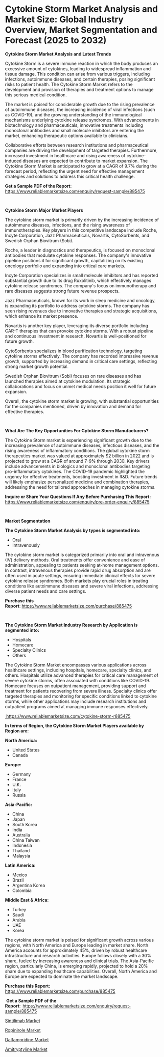 <p><h1>Cytokine Storm Market Analysis and Market Size: Global Industry Overview, Market Segmentation and Forecast (2025 to 2032)</h1></p><p><strong>Cytokine Storm Market Analysis and Latest Trends</strong></p>
<p><p>Cytokine Storm is a severe immune reaction in which the body produces an excessive amount of cytokines, leading to widespread inflammation and tissue damage. This condition can arise from various triggers, including infections, autoimmune diseases, and certain therapies, posing significant risks to patient health. The Cytokine Storm Market refers to the development and provision of therapies and treatment options to manage this serious medical condition.</p><p>The market is poised for considerable growth due to the rising prevalence of autoimmune diseases, the increasing incidence of viral infections (such as COVID-19), and the growing understanding of the immunological mechanisms underlying cytokine release syndromes. With advancements in biotechnology and pharmaceuticals, innovative treatments including monoclonal antibodies and small molecule inhibitors are entering the market, enhancing therapeutic options available to clinicians.</p><p>Collaborative efforts between research institutions and pharmaceutical companies are driving the development of targeted therapies. Furthermore, increased investment in healthcare and rising awareness of cytokine-induced diseases are expected to contribute to market expansion. The Cytokine Storm Market is anticipated to grow at a CAGR of 9.7% during the forecast period, reflecting the urgent need for effective management strategies and solutions to address this critical health challenge.</p></p>
<p><strong>Get a Sample PDF of the Report:&nbsp;</strong> <a href="https://www.reliablemarketsize.com/enquiry/request-sample/885475?utm_campaign=1898&utm_medium=2&utm_source=Github&utm_content=ia&utm_term=08032025&utm_id=cytokine-storm">https://www.reliablemarketsize.com/enquiry/request-sample/885475</a></p>
<p>&nbsp;</p>
<p><strong>Cytokine Storm Major Market Players</strong></p>
<p><p>The cytokine storm market is primarily driven by the increasing incidence of autoimmune diseases, infections, and the rising awareness of immunotherapies. Key players in this competitive landscape include Roche, Incyte Corporation, Jazz Pharmaceuticals, Novartis, CytoSorbents, and Swedish Orphan Biovitrum (Sobi).</p><p>Roche, a leader in diagnostics and therapeutics, is focused on monoclonal antibodies that modulate cytokine responses. The company's innovative pipeline positions it for significant growth, capitalizing on its existing oncology portfolio and expanding into critical care markets.</p><p>Incyte Corporation specializes in small molecule inhibitors and has reported substantial growth due to its drug Ruxolitinib, which effectively manages cytokine release syndromes. The company's focus on immunotherapy and rare diseases suggests strong future revenue prospects.</p><p>Jazz Pharmaceuticals, known for its work in sleep medicine and oncology, is expanding its portfolio to address cytokine storms. The company has seen rising revenues due to innovative therapies and strategic acquisitions, which enhance its market presence.</p><p>Novartis is another key player, leveraging its diverse portfolio including CAR-T therapies that can provoke cytokine storms. With a robust pipeline and continuous investment in research, Novartis is well-positioned for future growth.</p><p>CytoSorbents specializes in blood purification technology, targeting cytokine storms effectively. The company has recorded impressive revenue growth, supported by increasing demand in critical care settings, reflecting strong market growth potential.</p><p>Swedish Orphan Biovitrum (Sobi) focuses on rare diseases and has launched therapies aimed at cytokine modulation. Its strategic collaborations and focus on unmet medical needs position it well for future expansion.</p><p>Overall, the cytokine storm market is growing, with substantial opportunities for the companies mentioned, driven by innovation and demand for effective therapies.</p></p>
<p>&nbsp;</p>
<p><strong>What Are The Key Opportunities For Cytokine Storm Manufacturers?</strong></p>
<p><p>The Cytokine Storm market is experiencing significant growth due to the increasing prevalence of autoimmune diseases, infectious diseases, and the rising awareness of inflammatory conditions. The global cytokine storm therapeutics market was valued at approximately $2 billion in 2022 and is projected to grow at a CAGR of around 7-9% through 2030. Key drivers include advancements in biologics and monoclonal antibodies targeting pro-inflammatory cytokines. The COVID-19 pandemic highlighted the urgency for effective treatments, boosting investment in R&D. Future trends will likely emphasize personalized medicine and combination therapies, addressing the need for tailored approaches in managing cytokine storms.</p></p>
<p><strong>Inquire or Share Your Questions If Any Before Purchasing This Report:</strong> <a href="https://www.reliablemarketsize.com/enquiry/pre-order-enquiry/885475?utm_campaign=1898&utm_medium=2&utm_source=Github&utm_content=ia&utm_term=08032025&utm_id=cytokine-storm">https://www.reliablemarketsize.com/enquiry/pre-order-enquiry/885475</a></p>
<p>&nbsp;</p>
<p><strong>Market Segmentation</strong></p>
<p><strong>The Cytokine Storm Market Analysis by types is segmented into:</strong></p>
<p><ul><li>Oral</li><li>Intravenously</li></ul></p>
<p><p>The cytokine storm market is categorized primarily into oral and intravenous (IV) delivery methods. Oral treatments offer convenience and ease of administration, appealing to patients seeking at-home management options. In contrast, intravenous therapies provide rapid drug absorption and are often used in acute settings, ensuring immediate clinical effects for severe cytokine release syndromes. Both markets play crucial roles in treating conditions like autoimmune diseases and severe viral infections, addressing diverse patient needs and care settings.</p></p>
<p><strong>Purchase this Report:&nbsp;</strong><a href="https://www.reliablemarketsize.com/purchase/885475?utm_campaign=1898&utm_medium=2&utm_source=Github&utm_content=ia&utm_term=08032025&utm_id=cytokine-storm">https://www.reliablemarketsize.com/purchase/885475</a></p>
<p>&nbsp;</p>
<p><strong>The Cytokine Storm Market Industry Research by Application is segmented into:</strong></p>
<p><ul><li>Hospitals</li><li>Homecare</li><li>Specialty Clinics</li><li>Others</li></ul></p>
<p><p>The Cytokine Storm Market encompasses various applications across healthcare settings, including hospitals, homecare, specialty clinics, and others. Hospitals utilize advanced therapies for critical care management of severe cytokine storms, often associated with conditions like COVID-19. Homecare focuses on outpatient management, providing support and treatment for patients recovering from severe illness. Specialty clinics offer targeted therapies and monitoring for specific conditions linked to cytokine storms, while other applications may include research institutions and outpatient programs aimed at managing immune responses effectively.</p></p>
<p><a href="https://www.reliablemarketsize.com/cytokine-storm-r885475?utm_campaign=1898&utm_medium=2&utm_source=Github&utm_content=ia&utm_term=08032025&utm_id=cytokine-storm">&nbsp;https://www.reliablemarketsize.com/cytokine-storm-r885475</a></p>
<p><strong>In terms of Region, the Cytokine Storm Market Players available by Region are:</strong></p>
<p>
    <p> <strong> North America: </strong>
        <ul>
            <li>United States</li>
            <li>Canada</li>
        </ul>
        </p> 
    <p> <strong> Europe: </strong>
        <ul>
            <li>Germany</li>
            <li>France</li>
            <li>U.K.</li>
            <li>Italy</li>
            <li>Russia</li>
        </ul>
        </p> 
    <p> <strong> Asia-Pacific: </strong>
        <ul>
            <li>China</li>
            <li>Japan</li>
            <li>South Korea</li>
            <li>India</li>
            <li>Australia</li>
            <li>China Taiwan</li>
            <li>Indonesia</li>
            <li>Thailand</li>
            <li>Malaysia</li>
        </ul>
        </p> 
    <p> <strong> Latin America: </strong>
        <ul>
            <li>Mexico</li>
            <li>Brazil</li>
            <li>Argentina Korea</li>
            <li>Colombia</li>
        </ul>
        </p> 
    <p> <strong> Middle East & Africa: </strong>
        <ul>
            <li>Turkey</li>
            <li>Saudi</li>
            <li>Arabia</li>
            <li>UAE</li>
            <li>Korea</li>
        </ul>
    </p>
    </p>
<p><p>The cytokine storm market is poised for significant growth across various regions, with North America and Europe leading in market share. North America accounts for approximately 45%, driven by robust healthcare infrastructure and research activities. Europe follows closely with a 30% share, fueled by increasing awareness and clinical trials. The Asia-Pacific region, particularly China, is emerging rapidly, projected to hold a 20% share due to expanding healthcare capabilities. Overall, North America and Europe are expected to dominate the market landscape.</p></p>
<p><strong>Purchase this Report: </strong><a href="https://www.reliablemarketsize.com/purchase/885475?utm_campaign=1898&utm_medium=2&utm_source=Github&utm_content=ia&utm_term=08032025&utm_id=cytokine-storm">https://www.reliablemarketsize.com/purchase/885475</a></p>
<p>&nbsp;<strong>Get a Sample PDF of the Report:&nbsp;&nbsp;</strong><a href="https://www.reliablemarketsize.com/enquiry/request-sample/885475?utm_campaign=1898&utm_medium=2&utm_source=Github&utm_content=ia&utm_term=08032025&utm_id=cytokine-storm">https://www.reliablemarketsize.com/enquiry/request-sample/885475</a></p>
<p><strong></strong></p>
<p><p><a href="https://github.com/stvnpukaj10/Market-Research-Report-List-1/blob/main/sintilimab-market.md?utm_campaign=1898&utm_medium=2&utm_source=Github&utm_content=ia&utm_term=08032025&utm_id=cytokine-storm">Sintilimab Market</a></p><p><a href="https://github.com/bordzjisela/Market-Research-Report-List-1/blob/main/ropinirole-market.md?utm_campaign=1898&utm_medium=2&utm_source=Github&utm_content=ia&utm_term=08032025&utm_id=cytokine-storm">Ropinirole Market</a></p><p><a href="https://github.com/sakourkishev/Market-Research-Report-List-1/blob/main/dalfampridine-market.md?utm_campaign=1898&utm_medium=2&utm_source=Github&utm_content=ia&utm_term=08032025&utm_id=cytokine-storm">Dalfampridine Market</a></p><p><a href="https://github.com/Chiragrp22/Market-Research-Report-List-7/blob/main/amitryptyline-market.md?utm_campaign=1898&utm_medium=2&utm_source=Github&utm_content=ia&utm_term=08032025&utm_id=cytokine-storm">Amitryptyline Market</a></p></p>